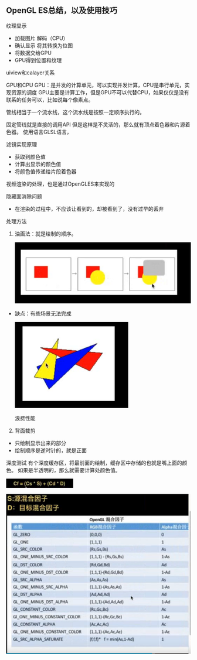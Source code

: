 ## OpenGL ES总结，以及使用技巧

纹理显示

- 加载图片  解码（CPU）  
- 确认显示  将其转换为位图
- 将数据交给GPU
- GPU得到位置和纹理

uiview和calayer关系

GPU和CPU
GPU：是并发的计算单元，可以实现并发计算，CPU是串行单元，实现资源的调度
GPU主要是计算工作，但是GPU不可以代替CPU，如果仅仅是没有联系的任务可以，比如说每个像素点。

管线相当于一个流水线，这个流水线是按照一定顺序执行的。

固定管线就是直接的调用API
但是这样是不灵活的，那么就有顶点着色器和片源着色器。
使用语言GLSL语言，

滤镜实现原理
- 获取到颜色值
- 计算出显示的颜色值
- 将颜色值传递给片段着色器


视频渲染的处理，也是通过OpenGLES来实现的



隐藏面消除问题
- 在渲染的过程中，不应该让看到的，却被看到了，没有过早的丢弃

处理方法
1. 油画法：就是绘制的顺序。   

   ![1564278715128](1564278715128.png)
- 缺点：有些场景无法完成

   ![1564278615931](1564278615931.png)

   浪费性能
   	
2. 背面裁剪
- 只绘制显示出来的部分
- 绘制顺序是逆时针的，就是正面

深度测试
有个深度缓存区，将最前面的绘制，缓存区中存储的也就是嘴上面的颜色。
如果是半透明的，那么就需要计算处颜色值。

![1564278748749](1564278748749.png)

![1564278788114](1564278788114.png)